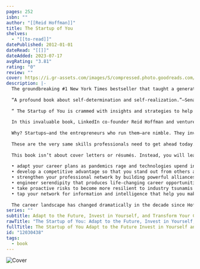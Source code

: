 ```yaml
---
pages: 252
isbn: ""
author: "[[Reid Hoffman]]"
title: The Startup of You
shelves:
  - "[[to-read]]"
datePublished: 2012-01-01
dateRead: "[[]]"
dateAdded: 2023-07-17
avgRating: "3.81"
rating: "0"
review: ""
cover: https://i.gr-assets.com/images/S/compressed.photo.goodreads.com/books/1328301968l/12030438.jpg
description: |-
  The groundbreaking #1 New York Times bestseller that taught a generation how to transform their careers—now in a revised and updated edition  
     
  “A profound book about self-determination and self-realization.”—Senator Cory Booker  
     
  “ The Startup of You is crammed with insights and strategies to help each of us create the work life we want.”—Gretchen Rubin, author of The Happiness Project  
    
  In this invaluable book, LinkedIn co-founder Reid Hoffman and venture capitalist Ben Casnocha show how to accelerate your career in today’s competitive world. The key is to manage your career as if it were a startup a living, breathing, growing startup of you .  
    
  Why? Startups—and the entrepreneurs who run them—are nimble. They invest in themselves. They build their professional networks. They take intelligent risks. They make uncertainty and volatility work to their advantage.  
    
  These are the very same skills professionals need to get ahead today.  
    
  This book isn’t about cover letters or résumés. Instead, you will learn the best practices of the most successful startups and how to apply these entrepreneurial strategies to your career. Whether you work for a giant multinational corporation, stitch together multiple gigs in a portfolio career, or are launching your own venture, you need to know how to  
    
  • adapt your career plans as pandemics rage and technologies upend industries  
  • develop a competitive advantage so that you stand out from others at work  
  • strengthen your professional network by building powerful alliances and maintaining a diverse mix of relationships  
  • engineer serendipity that produces life-changing career opportunities  
  • take proactive risks to become more resilient to industry tsunamis  
  • tap your network for information and intelligence that help you make smarter decisions  
     
  The career landscape has changed dramatically in the decade since Hoffman and Casnocha first published this guide. In an urgent update to the frameworks that have helped hundreds of thousands of people transform their careers, this new edition of The Startup of You will teach you how to achieve your boldest professional ambitions.
series: ""
subtitle: Adapt to the Future, Invest in Yourself, and Transform Your Career
rawTitle: "The Startup of You: Adapt to the Future, Invest in Yourself, and Transform Your Career"
fullTitle: The Startup of You Adapt to the Future Invest in Yourself and Transform Your Career
id: "12030438"
tags:
  - book
---
```

![Cover](https:&#x2F;&#x2F;i.gr-assets.com&#x2F;images&#x2F;S&#x2F;compressed.photo.goodreads.com&#x2F;books&#x2F;1328301968l&#x2F;12030438.jpg)
